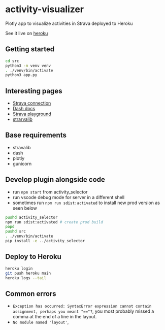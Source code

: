 # activity-visualizer

Plotly app to visualize activities in Strava deployed to Heroku

See it live on [heroku](https://activity-visualizer.herokuapp.com/)

## Getting started

```bash
cd src
python3 -m venv venv
. ./venv/bin/activate
python3 app.py
```

## Interesting pages

- [Strava connection](https://github.com/AartGoossens/strava-dash-boilerplate)
- [Dash docs](https://plotly.com/python/getting-started/)
- [Strava playground](https://developers.strava.com/playground/#/Activities/getLoggedInAthleteActivities)
- [strarvalib](https://pythonhosted.org/stravalib/)

## Base requirements

- stravalib
- dash
- plotly
- gunicorn

## Develop plugin alongside code

- run `npm start` from activity_selector
- run vscode debug mode for server in a different shell
- sometimes run `npm run sdist:activated` to install new prod version as seen below

```bash
pushd activity_selector
npm run sdist:activated # create prod build 
popd
pushd src
. ./venv/bin/activate
pip install -e ../activity_selector
```

## Deploy to Heroku

```bash
heroku login
git push heroku main
heroku logs --tail 
```

## Common errors

- `Exception has occurred: SyntaxError expression cannot contain assignment, perhaps you meant "=="?`, you most probably missed a comma at the end of a line in the layout.
- `No module named 'layout'`, 